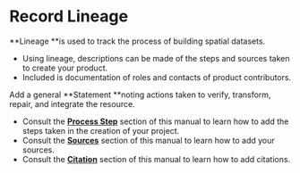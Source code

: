 # Record Lineage

**Lineage **is used to track the process of building spatial datasets.

* Using lineage, descriptions can be made of the steps and sources taken to create your product.
* Included is documentation of roles and contacts of product contributors.

Add a general **Statement **noting actions taken to verify, transform, repair, and integrate the resource.

* Consult the [**Process Step**](/record/edit/distribution/process-step.md) section of this manual to learn how to add the steps taken in the creation of your project.
* Consult the [**Sources**](/record/edit/distribution/sources.md) section of this manual to learn how to add your sources.
* Consult the [**Citation**](/record/edit/distribution/citation.md) section of this manual to learn how to add citations.



